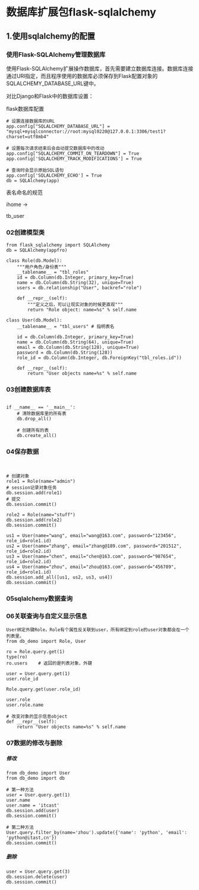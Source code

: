 # 数据库扩展包flask-sqlalchemy



## 1.使用sqlalchemy的配置





### 使用Flask-SQLAlchemy管理数据库

使用Flask-SQLAlchemy扩展操作数据库，首先需要建立数据库连接。数据库连接通过URl指定，而且程序使用的数据库必须保存到Flask配置对象的SQLALCHEMY_DATABASE_URL键中。



对比Django和Flask中的数据库设置：





flask数据库配置

```
# 设置连接数据库的URL
app.config["SQLALCHEMY_DATABASE_URL"] = "mysql+mysqlconnector://root:mysql0220@127.0.0.1:3306/test1?charset=utf8mb4"

# 设置每次请求结束后会自动提交数据库中的改动
app.config["SQLALCHEMY_COMMIT_ON_TEARDOWN"] = True
app.config['SQLALCHEMY_TRACK_MODIFICATIONS'] = True

# 查询时会显示原始SQL语句
app.config['SQLALCHEMY_ECHO'] = True
db = SQLAlchemy(app)
```





表名命名的规范

ihome ->

tb_user

### 02创建模型类

```
from flask_sqlalchemy import SQLAlchemy
db = SQLAlchemy(appfro)

class Role(db.Model):
    """用户角色/身份表"""
    __tablename__ = "tbl_roles"
    id = db.Column(db.Integer, primary_key=True)
    name = db.Column(db.String(32), unique=True)
    users = db.relationship("User", backref="role")

    def __repr__(self):
        """定义之后，可以让现实对象的时候更直观"""
        return "Role object: name=%s" % self.name

class User(db.Model):
    __tablename__ = "tbl_users" # 指明表名

    id = db.Column(db.Integer, primary_key=True)
    name = db.Column(db.String(64), unique=True)
    email = db.Column(db.String(128), unique=True)
    password = db.Column(db.String(128))
    role_id = db.Column(db.Integer, db.ForeignKey("tbl_roles.id"))

    def __repr__(self):
        return "User objects name=%s" % self.name
```



### 03创建数据库表

```

if __name__ == '__main__':
	# 清除数据库里的所有表
    db.drop_all()

    # 创建所有的表
    db.create_all()
```



### 04保存数据

```


# 创建对象
role1 = Role(name="admin")
# session记录对象任务
db.session.add(role1)
# 提交
db.session.commit()

role2 = Role(name="stuff")
db.session.add(role2)
db.session.commit()

us1 = User(name="wang", email="wang@163.com", password="123456", role_id=role1.id)
us2 = User(name="zhang", email="zhang@189.com", password="201512", role_id=role2.id)
us3 = User(name="chen", email="chen@163.com", password="987654", role_id=role2.id)
us4 = User(name="zhou", email="zhou@163.com", password="456789", role_id=role1.id)
db.session.add_all([us1, us2, us3, us4])
db.session.commit()
```



### 05sqlalchemy数据查询



### 06关联查询与自定义显示信息

```
User绑定外键Role，Role有个属性反关联到user，所有绑定到role的user对象都会在一个列表里。
from db_demo import Role, User

ro = Role.query.get(1)
type(ro)
ro.users	# 返回的是列表对象，外键

user = User.query.get(1)
user.role_id

Role.query.get(user.role_id)

user.role
user.role.name

# 改变对象的显示信息object
def __repr__(self):
	return "User objects name=%s" % self.name
```



### 07数据的修改与删除

##### 修改

```
from db_demo import User
from db_demo import db

# 第一种方法
user = User.query.get(1)
user.name
user.name = 'itcast'
db.session.add(user)
db.session.commit()

# 第二种方法
User.query.filter_by(name='zhou').update({'name': 'python', 'email': 'python@itast,cn'})
db.session.commit()

```

##### 删除

```
user = User.query.get(3)
db.session.delete(user)
db.session.commit()

```

